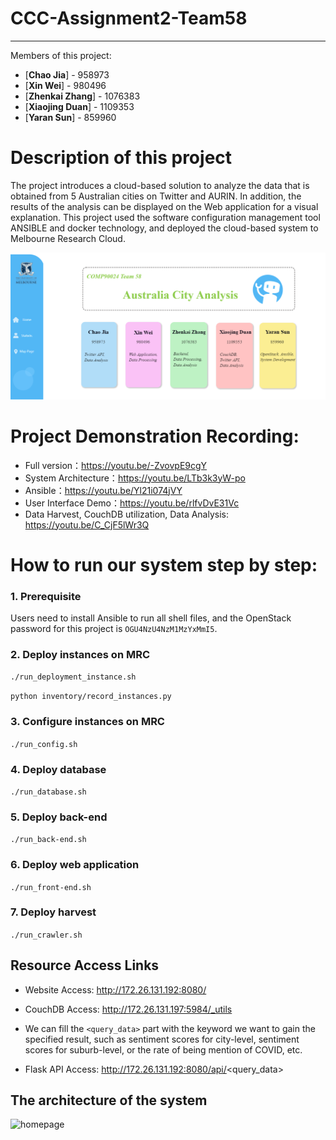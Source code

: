 # CCC-Assignment2-Team58

---
Members of this project:

* [**Chao Jia**] - 958973
* [**Xin Wei**] - 980496
* [**Zhenkai Zhang**] - 1076383
* [**Xiaojing Duan**] - 1109353
* [**Yaran Sun**] - 859960

# Description of this project

The project introduces a cloud-based solution to analyze the data that is obtained from 5 Australian cities on Twitter and AURIN. In addition, the results of the analysis can be displayed on the Web application for a visual explanation. This project used the software configuration management tool ANSIBLE and docker technology, and deployed the cloud-based system to Melbourne Research Cloud.

![homepage](index.png)

# Project Demonstration Recording:

- Full version：https://youtu.be/-ZvovpE9cgY
- System Architecture：https://youtu.be/LTb3k3yW-po
- Ansible：https://youtu.be/Yl21i074jVY
- User Interface Demo：https://youtu.be/rlfvDvE31Vc
- Data Harvest, CouchDB utilization, Data Analysis: https://youtu.be/C_CjF5lWr3Q

# How to run our system step by step:

### 1. Prerequisite

Users need to install Ansible to run all shell files, and the OpenStack password for this project is `OGU4NzU4NzM1MzYxMmI5`.

### 2. Deploy instances on MRC

`./run_deployment_instance.sh`

`python inventory/record_instances.py`

### 3. Configure instances on MRC

`./run_config.sh`

### 4. Deploy database

`./run_database.sh`

### 5. Deploy back-end

`./run_back-end.sh`

### 6. Deploy web application

`./run_front-end.sh`

### 7. Deploy harvest

`./run_crawler.sh`


## Resource Access Links

- Website Access:  http://172.26.131.192:8080/

- CouchDB Access:  http://172.26.131.197:5984/_utils

- We can fill the `<query_data>` part with the keyword we want to gain the specified result, such as sentiment scores for city-level, sentiment scores for suburb-level, or the rate of being mention of COVID, etc.

- Flask API Access: http://172.26.131.192:8080/api/<query_data>

## The architecture of the system

![homepage](structure.png)
